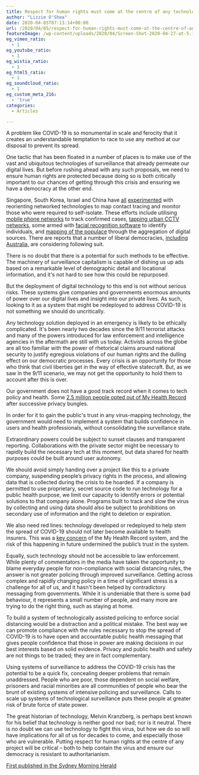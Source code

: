 ```yaml
---
title: Respect for human rights must come at the centre of any technological drive to fight coronavirus
author: "Lizzie O'Shea"
date: 2020-04-05T07:13:14+00:00
url: /2020/04/05/respect-for-human-rights-must-come-at-the-centre-of-any-technological-drive-to-fight-coronavirus/
featureImage: /wp-content/uploads/2020/04/Screen-Shot-2020-04-27-at-5.13.34-pm.png
eg_vimeo_ratio:
  - 1
eg_youtube_ratio:
  - 1
eg_wistia_ratio:
  - 1
eg_html5_ratio:
  - 1
eg_soundcloud_ratio:
  - 1
eg_custom_meta_216:
  - 'true'
categories:
  - Articles

---
```

A problem like COVID-19 is so monumental in scale and ferocity that it creates an understandable temptation to race to use any method at our disposal to prevent its spread.

One tactic that has been floated in a number of places is to make use of the vast and ubiquitous technologies of surveillance that already permeate our digital lives. But before rushing ahead with any such proposals, we need to ensure human rights are protected because doing so is both critically important to our chances of getting through this crisis and ensuring we have a democracy at the other end.

Singapore, South Korea, Israel and China have [all][1] [experimented][2] with reorienting networked technologies to map contact tracing and monitor those who were required to self-isolate. These efforts include utilising [mobile phone networks][3] to track confirmed cases, [tapping urban CCTV networks][4], some armed with [facial recognition software][5] to identify individuals, and [mapping of the populace][6] through the aggregation of digital sources. There are reports that a number of liberal democracies, [including Australia][7], are considering following suit.

There is no doubt that there is a potential for such methods to be effective. The machinery of surveillance capitalism is capable of dishing us up ads based on a remarkable level of demographic detail and locational information, and it's not hard to see how this could be repurposed.

But the deployment of digital technology to this end is not without serious risks. These systems give companies and governments enormous amounts of power over our digital lives and insight into our private lives. As such, looking to it as a system that might be redeployed to address COVID-19 is not something we should do uncritically.

Any technology solution deployed in an emergency is likely to be ethically complicated. It's been nearly two decades since the 9/11 terrorist attacks and many of the powers introduced for law enforcement and intelligence agencies in the aftermath are still with us today. Activists across the globe are all too familiar with the power of rhetorical claims around national security to justify egregious violations of our human rights and the dulling effect on our democratic processes. Every crisis is an opportunity for those who think that civil liberties get in the way of effective statecraft. But, as we saw in the 9/11 scenario, we may not get the opportunity to hold them to account after this is over.

Our government does not have a good track record when it comes to tech policy and health. Some [2.5 million people opted out of My Health Record][8] after successive privacy bungles.

In order for it to gain the public's trust in any virus-mapping technology, the government would need to implement a system that builds confidence in users and health professionals, without consolidating the surveillance state.

Extraordinary powers could be subject to sunset clauses and transparent reporting. Collaborations with the private sector might be necessary to rapidly build the necessary tech at this moment, but data shared for health purposes could be built around user autonomy.

We should avoid simply handing over a project like this to a private company, suspending people&#8217;s privacy rights in the process, and allowing data that is collected during the crisis to be hoarded. If a company is permitted to use proprietary, secret source code to run technology for a public health purpose, we limit our capacity to identify errors or potential solutions to that company alone. Programs built to track and slow the virus by collecting and using data should also be subject to prohibitions on secondary use of information and the right to deletion or expiration.

We also need red lines: technology developed or redeployed to help stem the spread of COVID-19 should not later become available to health insurers. This was a [key concern][9] of the My Health Record system, and the risk of this happening in future undermined the public&#8217;s trust in the system.

Equally, such technology should not be accessible to law enforcement. While plenty of commentators in the media have taken the opportunity to blame everyday people for non-compliance with social distancing rules, the answer is not greater policing through improved surveillance. Getting across complex and rapidly changing policy in a time of significant stress is a challenge for all of us, and it hasn't been helped by contradictory messaging from governments. While it is undeniable that there is some bad behaviour, it represents a small number of people, and many more are trying to do the right thing, such as staying at home.

To build a system of technologically assisted policing to enforce social distancing would be a distraction and a political mistake. The best way we can promote compliance with the rules necessary to stop the spread of COVID-19 is to have open and accountable public health messaging that gives people confidence that those in power are making decisions in our best interests based on solid evidence. Privacy and public health and safety are not things to be traded; they are in fact complementary.

Using systems of surveillance to address the COVID-19 crisis has the potential to be a quick fix, concealing deeper problems that remain unaddressed. People who are poor, those dependent on social welfare, prisoners and racial minorities are all communities of people who bear the brunt of existing systems of intensive policing and surveillance. Calls to scale up systems of technological surveillance puts these people at greater risk of brute force of state power.

The great historian of technology, Melvin Kranzberg, is perhaps best known for his belief that technology is neither good nor bad; nor is it neutral. There is no doubt we can use technology to fight this virus, but how we do so will have implications for all of us for decades to come, and especially those who are vulnerable. Putting respect for human rights at the centre of any project will be critical – both to help contain the virus and ensure our democracy is resistant to authoritarianism.

[First published in the Sydney Morning Herald][10]

 [1]: https://urldefense.proofpoint.com/v2/url?u=https-3A__www.abc.net.au_news_2020-2D03-2D18_israel-2Denables-2Dspy-2Dservices-2Dto-2Dtrack-2Dcoronavirus-2Dpatients_12066256&amp;d=DwMFaQ&amp;c=N9aEhCy8U0rJkO1xCZf7rgM9fohfR5qe_N93viZd7O8&amp;r=4WGugPoOZlW27Q5M7jQV0y8tF7DqM16n95B39f3VmMI&amp;m=OXQUYGEI3Fux1sGKrO9pHeBRV_9k5RF1PdhNtB8Wmug&amp;s=CjCqzlwELVwxKUQ6XwnanzB799aUQFCEiZBZZxvUwd0&amp;e=
 [2]: https://urldefense.proofpoint.com/v2/url?u=https-3A__techcrunch.com_2020_03_29_test-2Dand-2Dtrace-2Dwith-2Dapple-2Dand-2Dgoogle_&amp;d=DwMFaQ&amp;c=N9aEhCy8U0rJkO1xCZf7rgM9fohfR5qe_N93viZd7O8&amp;r=4WGugPoOZlW27Q5M7jQV0y8tF7DqM16n95B39f3VmMI&amp;m=OXQUYGEI3Fux1sGKrO9pHeBRV_9k5RF1PdhNtB8Wmug&amp;s=e3_dM2g3gHHhWJGqYdmRriB7oJNvobL6P-SiqsQM_oY&amp;e=
 [3]: https://urldefense.proofpoint.com/v2/url?u=https-3A__www.tech.gov.sg_media_technews_geeky-2Dmyth-2Dbusting-2Dfacts-2Dyou-2Dneed-2Dto-2Dknow-2Dabout-2Dtracetogether&amp;d=DwMFaQ&amp;c=N9aEhCy8U0rJkO1xCZf7rgM9fohfR5qe_N93viZd7O8&amp;r=4WGugPoOZlW27Q5M7jQV0y8tF7DqM16n95B39f3VmMI&amp;m=OXQUYGEI3Fux1sGKrO9pHeBRV_9k5RF1PdhNtB8Wmug&amp;s=P1l9GWRWOFl2TsN8ElUe0Qg-tOpevCKp1mnG3RbLUcw&amp;e=
 [4]: https://urldefense.proofpoint.com/v2/url?u=https-3A__www.nature.com_articles_d41586-2D020-2D00740-2Dy&amp;d=DwMFaQ&amp;c=N9aEhCy8U0rJkO1xCZf7rgM9fohfR5qe_N93viZd7O8&amp;r=4WGugPoOZlW27Q5M7jQV0y8tF7DqM16n95B39f3VmMI&amp;m=OXQUYGEI3Fux1sGKrO9pHeBRV_9k5RF1PdhNtB8Wmug&amp;s=-YdppztIUCpVty6_D5x77d1E2ylFFGt7zZumiOcntr4&amp;e=
 [5]: https://urldefense.proofpoint.com/v2/url?u=https-3A__www.france24.com_en_20200324-2D100-2D000-2Dcameras-2Dmoscow-2Duses-2Dfacial-2Drecognition-2Dto-2Denforce-2Dquarantine&amp;d=DwMFaQ&amp;c=N9aEhCy8U0rJkO1xCZf7rgM9fohfR5qe_N93viZd7O8&amp;r=4WGugPoOZlW27Q5M7jQV0y8tF7DqM16n95B39f3VmMI&amp;m=OXQUYGEI3Fux1sGKrO9pHeBRV_9k5RF1PdhNtB8Wmug&amp;s=VgepRREA-WIzaOdHJoWMtfH0oAYWODk9mqdYz5cWOT4&amp;e=
 [6]: https://urldefense.proofpoint.com/v2/url?u=https-3A__www.nytimes.com_2020_03_01_business_china-2Dcoronavirus-2Dsurveillance.html&amp;d=DwMFaQ&amp;c=N9aEhCy8U0rJkO1xCZf7rgM9fohfR5qe_N93viZd7O8&amp;r=4WGugPoOZlW27Q5M7jQV0y8tF7DqM16n95B39f3VmMI&amp;m=OXQUYGEI3Fux1sGKrO9pHeBRV_9k5RF1PdhNtB8Wmug&amp;s=5n6n0VB6ROX3CC0pwKsu4HKCqVn1d4QVGDKK_wLKVyg&amp;e=
 [7]: https://urldefense.proofpoint.com/v2/url?u=https-3A__www.innovationaus.com_national-2Dprivacy-2Dteam-2Dcreated-2Dfor-2Dcrisis_&amp;d=DwMFaQ&amp;c=N9aEhCy8U0rJkO1xCZf7rgM9fohfR5qe_N93viZd7O8&amp;r=4WGugPoOZlW27Q5M7jQV0y8tF7DqM16n95B39f3VmMI&amp;m=OXQUYGEI3Fux1sGKrO9pHeBRV_9k5RF1PdhNtB8Wmug&amp;s=pD5KqTCBLH1Xo1PMF45PqmZKKHZPl0cJFkbdL-we-ZI&amp;e=
 [8]: https://urldefense.proofpoint.com/v2/url?u=https-3A__www.theguardian.com_australia-2Dnews_2019_feb_20_more-2Dthan-2D25-2Dmillion-2Dpeople-2Dhave-2Dopted-2Dout-2Dof-2Dmy-2Dhealth-2Drecord&amp;d=DwMFaQ&amp;c=N9aEhCy8U0rJkO1xCZf7rgM9fohfR5qe_N93viZd7O8&amp;r=4WGugPoOZlW27Q5M7jQV0y8tF7DqM16n95B39f3VmMI&amp;m=OXQUYGEI3Fux1sGKrO9pHeBRV_9k5RF1PdhNtB8Wmug&amp;s=9Zjt94DkERxbRmNroWOqvPHjjcI2vrz4ced4IdkxnF8&amp;e=
 [9]: https://www.afr.com/companies/healthcare-and-fitness/health-insurers-hopeful-of-my-health-record-data-access-20180531-h10t1t
 [10]: https://www.smh.com.au/national/respect-for-human-rights-must-come-at-the-centre-of-any-technological-drive-to-fight-coronavirus-20200403-p54gtd.html
